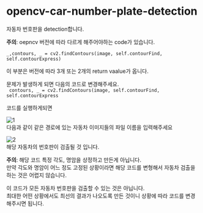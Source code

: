 # opencv-car-number-plate-detection

자동차 번호판을 detection합니다.   

**주의**: oepncv 버전에 따라 다르게 해주어야하는 code가 있습니다.   

``` _,contours, _ = cv2.findContours(image, self.contourFind, self.contourExpress) ```   

이 부분은 버전에 따라 3개 또는 2개의 return vaalue가 옵니다.

문제가 발생하게 되면 다음의 코드로 변경해주세요.   
``` contours, _ = cv2.findContours(image, self.contourFind, self.contourExpress```   

코드를 실행하게되면 

![1](images/1.png )   
다음과 같이 같은 경로에 있는 자동차 이미지들의 파일 이름을 입력해주세요   

![2](images/2.png )   
해당 자동차의 번호판이 검출될 것 입니다.

**주의**: 해당 코드 특정 각도, 명암을 상정하고 만든게 아닙니다.   
만약 각도와 명암이 어느 정도 고정된 상황이라면 해당 코드를 변형해서 자동차 검출을 하는 것은 어렵지 않습니다.   

이 코드가 모든 자동차 번호판을 검출할 수 있는 것은 아닙니다.    
최대한 어떤 상황에서도 최선의 결과가 나오도록 만든 것이니 상황에 따라 코드를 변경해주시면 됩니다.   
